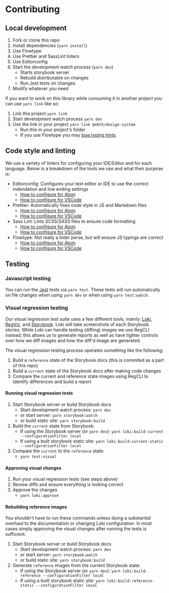 # Contributing

## Local development

1. Fork or clone this repo
1. Install dependencies (`yarn install`)
1. Use Flowtype
1. Use Prettier and SassLint linters
1. Use Editorconfig
1. Start the development watch process (`yarn dev`)
   - Starts storybook server
   - Rebuild distributable on changes
   - Run Jest tests on changes
1. Modify whatever you need

If you want to work on this library while consuming it in another project you can use `yarn link` like so:

1. Link this project `yarn link`
1. Start development watch process `yarn dev`
1. Use the link in your project `yarn link @ebth/design-system`
   - Run this in your project's folder
   - If you use Flowtype you may [lose typing hints](https://github.com/facebook/flow/issues/4015).

## Code style and linting

We use a variety of linters for configuring your IDE/Editor and for each language. Below is a breakdown of the tools we use and what their purpose is:

- Editorconfig: Configures your text editor or IDE to use the correct indendation and line ending settings
  - [How to configure for Atom](https://atom.io/packages/editorconfig)
  - [How to configure for VSCode](https://marketplace.visualstudio.com/items?itemName=EditorConfig.EditorConfig)
- Prettier: Automatically fixes code style in JS and Markdown files
  - [How to configure for Atom](https://atom.io/packages/prettier-atom)
  - [How to configure for VSCode](https://marketplace.visualstudio.com/items?itemName=esbenp.prettier-vscode)
- Sass Lint: Lints SCSS/SASS files to ensure code formatting
  - [How to configure for Atom](https://atom.io/packages/linter-sass-lint)
  - [How to configure for VSCode](https://marketplace.visualstudio.com/items?itemName=glen-84.sass-lint)
- Flowtype: Not really a linter perse, but will ensure JS typings are correct
  - [How to configure for Atom](https://atom.io/packages/flow-ide)
  - [How to configure for VSCode](https://marketplace.visualstudio.com/items?itemName=flowtype.flow-for-vscode)

## Testing

### Javascript testing

You can run the [Jest](https://jestjs.io/) tests via `yarn test`. These tests will run automatically on file changes when using `yarn dev` or when using `yarn test:watch`.

### Visual regression testing

Our visual regression test suite uses a few different tools, mainly: [Loki](https://loki.js.org/), [RegViz](https://github.com/reg-viz/reg-cli/), and [Storybook](https://storybook.js.org/). Loki will take screenshots of each Storybook stories. While Loki can handle testing (diffing) images we use RegCLI instead; this allows us to generate reports as well as have tighter controls over how we diff images and how the diff'd image are generated.

The visual regression testing process operates something like the following:

1. Build a `reference` state of the Storybook docs (this is commited as a part of this repo)
1. Build a `current` state of the Storybook docs after making code changes
1. Compare the current and reference state images using RegCLI to identify differences and build a report

#### Running visual regression tests

1. Start Storybook server or build Storybook docs
   - Start development watch process: `yarn dev`
   - or start server: `yarn storybook:watch`
   - or build static site: `yarn storybook:build`
1. Build the `current` state from Storybook:
   - If using the Storybook server (or `yarn dev`): `yarn loki:build-current --configurationFilter local`
   - If using a built storybook static site: `yarn loki:build-current-static --configurationFilter local`
1. Compare the `current` to the `reference` state:
   - `yarn test:visual`

#### Approving visual changes

1. Run your visual regression tests (see steps above)
1. Review diffs and ensure everything is looking correct
1. Approve the changes
   - `yarn loki:approve`

#### Rebuilding reference images

You shouldn't have to run these commands unless doing a substantial overhaul to the documentation or changing Loki configuration. In most cases simply approving the visual changes after running the tests is sufficient.

1. Start Storybook server or build Storybook docs
   - Start development watch process: `yarn dev`
   - or start server: `yarn storybook:watch`
   - or build static site: `yarn storybook:build`
1. Generate `reference` images from the current Storybook state:
   - If using the Storybook server (or `yarn dev`): `yarn loki:build-reference --configurationFilter local`
   - If using a built storybook static site: `yarn loki:build-reference-static --configurationFilter local`
